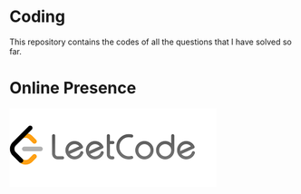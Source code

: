 # Coding
This repository contains the codes of all the questions that I have solved so far.


# Online Presence
![Images](Images/Leetcode%20Logo.png)
